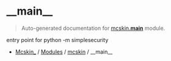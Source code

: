 # \_\_main\_\_

> Auto-generated documentation for [mcskin.__main__](../../mcskin/__main__.py) module.

entry point for python -m simplesecurity

- [Mcskin_](../README.md#mcskin_-index) / [Modules](../README.md#mcskin_-modules) / [mcskin](index.md#mcskin) / \_\_main\_\_
